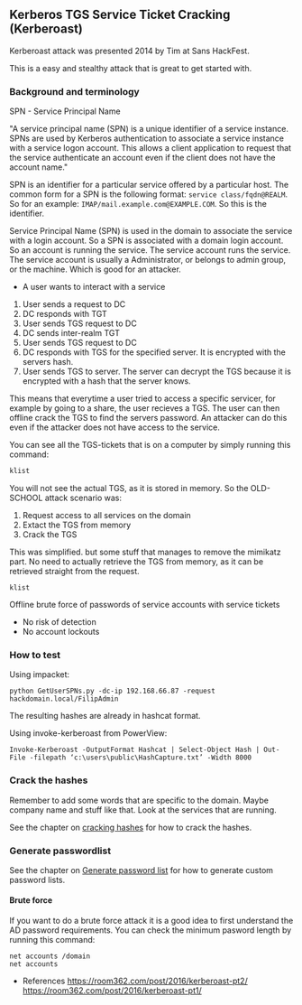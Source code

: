 ## Kerberos TGS Service Ticket Cracking (Kerberoast)
Kerberoast attack was presented 2014 by Tim at Sans HackFest.

This is a easy and stealthy attack that is great to get started with.

### Background and terminology

SPN - Service Principal Name

"A service principal name (SPN) is a unique identifier of a service instance. SPNs are used by Kerberos authentication to associate a service instance with a service logon account. This allows a client application to request that the service authenticate an account even if the client does not have the account name."


SPN is an identifier for a particular service offered by a particular host.
The common form for a SPN is the following format: `service class/fqdn@REALM`. So for an example:
`IMAP/mail.example.com@EXAMPLE.COM`. So this is the identifier.

Service Principal Name (SPN) is used in the domain to associate the service with a login account.
So a SPN is associated with a domain login account. So an account is running the service.
The service account runs the service. The service account is usually a Administrator, or belongs to admin group, or the machine. Which is good for an attacker.

- A user wants to interact with a service

1. User sends a request to DC
2. DC responds with TGT
3. User sends TGS request to DC
4. DC sends inter-realm TGT
5. User sends TGS request to DC
6. DC responds with TGS for the specified server. It is encrypted with the servers hash.
7. User sends TGS to server. The server can decrypt the TGS because it is encrypted with a hash that the server knows.

This means that everytime a user tried to access a specific servicer, for example by going to a share, the user recieves a TGS. The user can then offline crack the TGS to find the servers password. An attacker can do this even if the attacker does not have access to the service.


You can see all the TGS-tickets that is on a computer by simply running this command:
```powershell
klist
```
You will not see the actual TGS, as it is stored in memory.
So the OLD-SCHOOL attack scenario was:

1. Request access to all services on the domain
2. Extact the TGS from memory
3. Crack the TGS


This was simplified. but some stuff that manages to remove the mimikatz part. No need to actually retrieve the TGS from memory, as it can be retrieved straight from the request.

```
klist
```



Offline brute force of passwords of service accounts with service tickets
- No risk of detection
- No account lockouts


### How to test


Using impacket:  

```
python GetUserSPNs.py -dc-ip 192.168.66.87 -request hackdomain.local/FilipAdmin
```

The resulting hashes are already in hashcat format.  


Using invoke-kerberoast from PowerView:  

```
Invoke-Kerberoast -OutputFormat Hashcat | Select-Object Hash | Out-File -filepath ‘c:\users\public\HashCapture.txt’ -Width 8000
```


### Crack the hashes

Remember to add some words that are specific to the domain. Maybe company name and stuff like that.
Look at the services that are running.

See the chapter on [cracking hashes](/cracking_hashes/cracking_hashes/) for how to crack the hashes.

### Generate passwordlist

See the chapter on [Generate password list](/cracking_hashes/generate_password_list.md) for how to generate custom password lists.

#### Brute force

If you want to do a brute force attack it is a good idea to first understand the AD password requirements. You can check the minimum pasword length by running this command:

```
net accounts /domain
net accounts
```



- References
https://room362.com/post/2016/kerberoast-pt2/
https://room362.com/post/2016/kerberoast-pt1/


